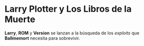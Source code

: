 # Larry Plotter y Los Libros de la Muerte

**Larry**, **ROM** y **Version** se lanzan a la búsqueda de los *exploits* que **Ballmemort** necesita para sobrevivir.
